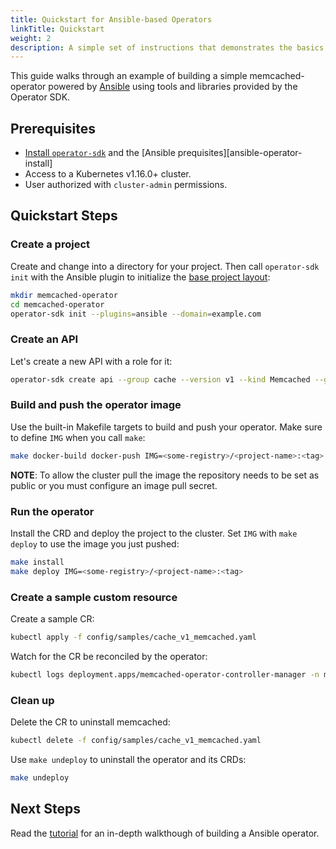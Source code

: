 ```yaml
---
title: Quickstart for Ansible-based Operators
linkTitle: Quickstart
weight: 2
description: A simple set of instructions that demonstrates the basics of setting up and running a Ansible-based operator.
---
```


This guide walks through an example of building a simple memcached-operator powered by [Ansible][ansible-link] using tools and libraries provided by the Operator SDK.

## Prerequisites

- [Install `operator-sdk`][operator_install] and the [Ansible prequisites][ansible-operator-install] 
- Access to a Kubernetes v1.16.0+ cluster.
- User authorized with `cluster-admin` permissions.

## Quickstart Steps

### Create a project

Create and change into a directory for your project. Then call `operator-sdk init`
with the Ansible plugin to initialize the [base project layout][layout-doc]:

```sh
mkdir memcached-operator
cd memcached-operator
operator-sdk init --plugins=ansible --domain=example.com
```

### Create an API

Let's create a new API with a role for it:

```sh
operator-sdk create api --group cache --version v1 --kind Memcached --generate-role 
```

### Build and push the operator image

Use the built-in Makefile targets to build and push your operator. Make
sure to define `IMG` when you call `make`:

```sh
make docker-build docker-push IMG=<some-registry>/<project-name>:<tag>
```

**NOTE**: To allow the cluster pull the image the repository needs to be
          set as public or you must configure an image pull secret.


### Run the operator

Install the CRD and deploy the project to the cluster. Set `IMG` with
`make deploy` to use the image you just pushed:

```sh
make install
make deploy IMG=<some-registry>/<project-name>:<tag>
```

### Create a sample custom resource

Create a sample CR:
```sh
kubectl apply -f config/samples/cache_v1_memcached.yaml
```

Watch for the CR be reconciled by the operator:
```sh
kubectl logs deployment.apps/memcached-operator-controller-manager -n memcached-operator-system -c manager
```

### Clean up

Delete the CR to uninstall memcached:
```sh
kubectl delete -f config/samples/cache_v1_memcached.yaml 
```

Use `make undeploy` to uninstall the operator and its CRDs:
```sh
make undeploy
```

## Next Steps

Read the [tutorial][tutorial] for an in-depth walkthough of building a Ansible operator.

[operator_install]: /docs/installation/install-operator-sdk
[layout-doc]:../reference/scaffolding
[tutorial]: /docs/building-operators/ansible/tutorial/
[ansible-link]: https://www.ansible.com/ 
